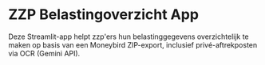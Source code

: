 # ZZP Belastingoverzicht App

Deze Streamlit-app helpt zzp'ers hun belastinggegevens overzichtelijk te maken op basis van een Moneybird ZIP-export, inclusief privé-aftrekposten via OCR (Gemini API).
